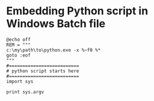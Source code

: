 # Embedding Python script in Windows Batch file #

```Batchfile
@echo off
REM = """
c:\my\path\to\python.exe -x %~f0 %*
goto :eof
"""
#==========================
# python script starts here
#==========================
import sys

print sys.argv
```
